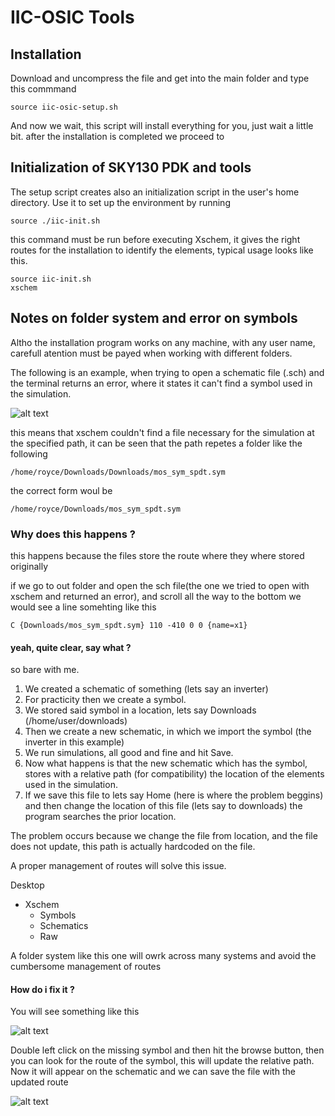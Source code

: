 # IIC-OSIC Tools

## Installation
Download and uncompress the file and get into the main folder and type this commmand

```shell
source iic-osic-setup.sh
```
And now we wait, this script will install everything for you, just wait a little bit. after the installation is completed we proceed to

## Initialization of SKY130 PDK and tools

The setup script creates also an initialization script in the user's home directory. Use it to set up the environment by running

```shell
source ./iic-init.sh
```
this command must be run before executing Xschem, it gives the right routes for the installation to identify the elements, typical usage looks like this.

```shell
source iic-init.sh
xschem
```
## Notes on folder system and error on symbols
Altho the installation program works on any machine, with any user name, carefull atention must be payed when working with different folders.

The following is an example, when trying to open a schematic file (.sch) and the terminal returns an error, where it states it can't find a symbol used in the simulation.

![alt text](https://github.com/RoyceRichmond/iic-osic-tool-Microse-lab/blob/main/Ref_md/img1.png?raw=true)

this means that xschem couldn't find a file necessary for the simulation at the specified path, it can be seen that the path repetes a folder like the following

```shell
/home/royce/Downloads/Downloads/mos_sym_spdt.sym
```
the correct form woul be

```shell
/home/royce/Downloads/mos_sym_spdt.sym
```
### Why does this happens ?

this happens because the files store the route where they where stored originally

if we go to out folder and open the sch file(the one we tried to open with xschem and returned an error), and scroll all the way to the bottom we would see a line somehting like this

```shell
C {Downloads/mos_sym_spdt.sym} 110 -410 0 0 {name=x1}
```

#### yeah, quite clear, say what ?

so bare with me.

1. We created a schematic of something (lets say an inverter)
2. For practicity then we create a symbol.
3. We stored said symbol in a location, lets say Downloads (/home/user/downloads)
4. Then we create a new schematic, in which we import the symbol (the inverter in this example)
5. We run simulations, all good and fine and hit Save.
6. Now what happens is that the new schematic which has the symbol, stores with a relative path (for compatibility) the location of the elements used in the simulation.
7. If we save this file to lets say Home (here is where the problem beggins) and then change the location of this file (lets say to downloads) the program searches the prior location.

The problem occurs because we change the file from location, and the file does not update, this path is actually hardcoded on the file.

A proper management of routes will solve this issue.

Desktop
* Xschem
  * Symbols
  * Schematics
  * Raw

A folder system like this one will owrk across many systems and avoid the cumbersome management of routes

#### How do i fix it ?
You will see something like this

![alt text](https://github.com/RoyceRichmond/iic-osic-tool-Microse-lab/blob/main/Ref_md/img3.png?raw=true)

Double left click on the missing symbol and then hit the browse button, then you can look for the route of the symbol, this will update the relative path.
Now it will appear on the schematic and we can save the file with the updated route

![alt text](https://github.com/RoyceRichmond/iic-osic-tool-Microse-lab/blob/main/Ref_md/img2.png?raw=true)

